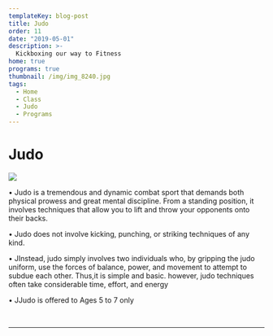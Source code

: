 ```yaml
---
templateKey: blog-post
title: Judo
order: 11
date: "2019-05-01"
description: >-
  Kickboxing our way to Fitness
home: true
programs: true
thumbnail: /img/img_8240.jpg
tags:
  - Home
  - Class
  - Judo
  - Programs
---
```


# Judo

![](/img/dsc6897.jpg)

• Judo is a tremendous and dynamic combat sport that demands both physical prowess and great mental discipline. From a standing position, it involves techniques that allow you to lift and throw your opponents onto their backs.

• Judo does not involve kicking, punching, or striking techniques of any kind.

• JInstead, judo simply involves two individuals who, by gripping the judo uniform, use the forces of balance, power, and movement to attempt to subdue each other. Thus,it is simple and basic. however, judo techniques often take considerable time, effort, and energy

• JJudo is offered to Ages 5 to 7 only

<br>

---
